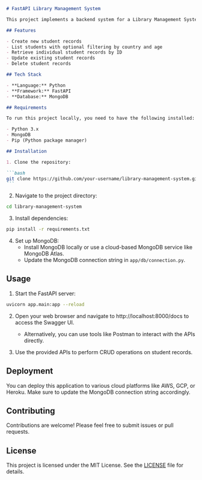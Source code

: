 ````markdown
# FastAPI Library Management System

This project implements a backend system for a Library Management System using FastAPI and MongoDB. It provides a set of APIs for creating, listing, updating, and deleting student records in the system.

## Features

- Create new student records
- List students with optional filtering by country and age
- Retrieve individual student records by ID
- Update existing student records
- Delete student records

## Tech Stack

- **Language:** Python
- **Framework:** FastAPI
- **Database:** MongoDB

## Requirements

To run this project locally, you need to have the following installed:

- Python 3.x
- MongoDB
- Pip (Python package manager)

## Installation

1. Clone the repository:

```bash
git clone https://github.com/your-username/library-management-system.git
```
````

2. Navigate to the project directory:

```bash
cd library-management-system
```

3. Install dependencies:

```bash
pip install -r requirements.txt
```

4. Set up MongoDB:
   - Install MongoDB locally or use a cloud-based MongoDB service like MongoDB Atlas.
   - Update the MongoDB connection string in `app/db/connection.py`.

## Usage

1. Start the FastAPI server:

```bash
uvicorn app.main:app --reload
```

2. Open your web browser and navigate to http://localhost:8000/docs to access the Swagger UI.

   - Alternatively, you can use tools like Postman to interact with the APIs directly.

3. Use the provided APIs to perform CRUD operations on student records.

## Deployment

You can deploy this application to various cloud platforms like AWS, GCP, or Heroku. Make sure to update the MongoDB connection string accordingly.

## Contributing

Contributions are welcome! Please feel free to submit issues or pull requests.

## License

This project is licensed under the MIT License. See the [LICENSE](LICENSE) file for details.

```

```
